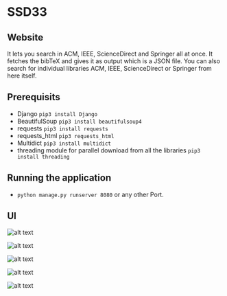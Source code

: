 # SSD33

## Website
It lets you search in ACM, IEEE, ScienceDirect and Springer all at once. It fetches the bibTeX and gives it as output which is a JSON file.
You can also search for individual libraries ACM, IEEE, ScienceDirect or Springer from here itself.

## Prerequisits
* Django ``pip3 install Django``
* BeautifulSoup ``pip3 install beautifulsoup4``
* requests ``pip3 install requests``
* requests_html ``pip3 requests_html``
* Multidict ``pip3 install multidict``
* threading module for parallel download from all the libraries ``pip3 install threading``

## Running the application
* ``python manage.py runserver 8080`` or any other Port.

## UI

![alt text](https://github.com/divyadreddy/SSD33/blob/main/screenshots/Screenshot%202020-11-21%20at%2011.14.42%20PM.png)

![alt text](https://github.com/divyadreddy/SSD33/blob/main/screenshots/Screenshot%202020-11-21%20at%2011.14.44%20PM.png)

![alt text](https://github.com/divyadreddy/SSD33/blob/main/screenshots/Screenshot%202020-11-21%20at%2011.14.46%20PM.png)

![alt text](https://github.com/divyadreddy/SSD33/blob/main/screenshots/Screenshot%202020-11-21%20at%2011.14.48%20PM.png)

![alt text](https://github.com/divyadreddy/SSD33/blob/main/screenshots/Screenshot%202020-11-21%20at%2011.14.50%20PM.png)
